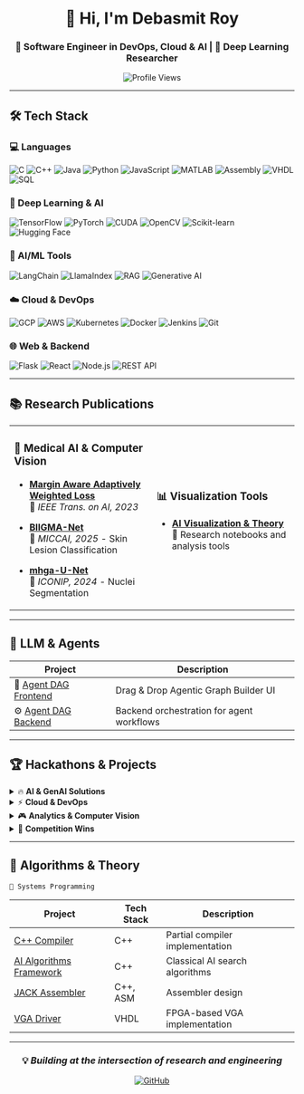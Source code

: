 <div align="center">

# 👋 Hi, I'm Debasmit Roy

### 🚀 Software Engineer in DevOps, Cloud & AI | 🧠 Deep Learning Researcher

![Profile Views](https://komarev.com/ghpvc/?username=DEBASMITROY2002&color=blueviolet&style=flat-square)

</div>

---

## 🛠️ Tech Stack

### 💻 Languages
![C](https://img.shields.io/badge/C-00599C?style=for-the-badge&logo=c&logoColor=white)
![C++](https://img.shields.io/badge/C++-00599C?style=for-the-badge&logo=cplusplus&logoColor=white)
![Java](https://img.shields.io/badge/Java-ED8B00?style=for-the-badge&logo=openjdk&logoColor=white)
![Python](https://img.shields.io/badge/Python-3776AB?style=for-the-badge&logo=python&logoColor=white)
![JavaScript](https://img.shields.io/badge/JavaScript-F7DF1E?style=for-the-badge&logo=javascript&logoColor=black)
![MATLAB](https://img.shields.io/badge/MATLAB-0076A8?style=for-the-badge&logo=mathworks&logoColor=white)
![Assembly](https://img.shields.io/badge/Assembly-654FF0?style=for-the-badge&logo=assemblyscript&logoColor=white)
![VHDL](https://img.shields.io/badge/VHDL-543978?style=for-the-badge)
![SQL](https://img.shields.io/badge/SQL-4479A1?style=for-the-badge&logo=mysql&logoColor=white)

### 🤖 Deep Learning & AI
![TensorFlow](https://img.shields.io/badge/TensorFlow-FF6F00?style=for-the-badge&logo=tensorflow&logoColor=white)
![PyTorch](https://img.shields.io/badge/PyTorch-EE4C2C?style=for-the-badge&logo=pytorch&logoColor=white)
![CUDA](https://img.shields.io/badge/CUDA-76B900?style=for-the-badge&logo=nvidia&logoColor=white)
![OpenCV](https://img.shields.io/badge/OpenCV-5C3EE8?style=for-the-badge&logo=opencv&logoColor=white)
![Scikit-learn](https://img.shields.io/badge/Scikit--learn-F7931E?style=for-the-badge&logo=scikit-learn&logoColor=white)
![Hugging Face](https://img.shields.io/badge/Hugging%20Face-FFD21E?style=for-the-badge&logo=huggingface&logoColor=black)

### 🔗 AI/ML Tools
![LangChain](https://img.shields.io/badge/LangChain-121212?style=for-the-badge&logo=chainlink&logoColor=white)
![LlamaIndex](https://img.shields.io/badge/LlamaIndex-8B5CF6?style=for-the-badge)
![RAG](https://img.shields.io/badge/RAG%20Systems-FF4785?style=for-the-badge)
![Generative AI](https://img.shields.io/badge/Generative%20AI-00D9FF?style=for-the-badge)

### ☁️ Cloud & DevOps
![GCP](https://img.shields.io/badge/Google%20Cloud-4285F4?style=for-the-badge&logo=google-cloud&logoColor=white)
![AWS](https://img.shields.io/badge/AWS-FF9900?style=for-the-badge&logo=amazon-aws&logoColor=white)
![Kubernetes](https://img.shields.io/badge/Kubernetes-326CE5?style=for-the-badge&logo=kubernetes&logoColor=white)
![Docker](https://img.shields.io/badge/Docker-2496ED?style=for-the-badge&logo=docker&logoColor=white)
![Jenkins](https://img.shields.io/badge/Jenkins-D24939?style=for-the-badge&logo=jenkins&logoColor=white)
![Git](https://img.shields.io/badge/Git-F05032?style=for-the-badge&logo=git&logoColor=white)

### 🌐 Web & Backend
![Flask](https://img.shields.io/badge/Flask-000000?style=for-the-badge&logo=flask&logoColor=white)
![React](https://img.shields.io/badge/React-61DAFB?style=for-the-badge&logo=react&logoColor=black)
![Node.js](https://img.shields.io/badge/Node.js-339933?style=for-the-badge&logo=node.js&logoColor=white)
![REST API](https://img.shields.io/badge/REST%20API-009688?style=for-the-badge)

---

## 📚 Research Publications

<table>
<tr>
<td width="50%">

### 🔬 Medical AI & Computer Vision

- **[Margin Aware Adaptively Weighted Loss](https://github.com/DEBASMITROY2002/Margin-Aware-Adaptive-Weighted-Loss)**  
  📄 *IEEE Trans. on AI, 2023*

- **[BIIGMA-Net](https://github.com/DEBASMITROY2002/BIIGMA-Net)**  
  📄 *MICCAI, 2025* - Skin Lesion Classification

- **[mhga-U-Net](https://github.com/DEBASMITROY2002/mhga-U-Net)**  
  📄 *ICONIP, 2024* - Nuclei Segmentation

</td>
<td width="50%">

### 📊 Visualization Tools

- **[AI Visualization & Theory](https://github.com/orgs/ai-vis-theory/repositories)**  
  🔧 Research notebooks and analysis tools

</td>
</tr>
</table>

---

## 🤖 LLM & Agents

| Project | Description |
|---------|-------------|
| 🎨 [Agent DAG Frontend](https://github.com/DEBASMITROY2002/agent-dag-frontend) | Drag & Drop Agentic Graph Builder UI |
| ⚙️ [Agent DAG Backend](https://github.com/ddruk-landing-zone-0/agent-dag-builder) | Backend orchestration for agent workflows |

---

## 🏆 Hackathons & Projects

<details>
<summary>🔥 <b>AI & GenAI Solutions</b></summary>

- 💬 **[Review Analysis Engine](https://github.com/orgs/devrev-elasticSearch/repositories)** - Real-time CRM with AI
- 📺 **[Multimodal Ad Generation](https://github.com/orgs/elastic-openserve/repositories)** - Customer behavior-driven ads
- 🏥 **[MedHelp.ai](https://github.com/DEBASMITROY2002/MedHelp.ai_bpit)** - Multimodal Clinical Chatbot with RAG
- 🛡️ **[SafeGuard](https://github.com/orgs/knacktohack314/repositories)** - Compliance-driven LLM platform

</details>

<details>
<summary>⚡ <b>Cloud & DevOps</b></summary>

- 🌍 **[CO2 Emission Tracker](https://github.com/orgs/med-tech-solution/repositories)** - Multi-agent sustainable code optimization
- 📊 **[Data Quality Microservices](https://github.com/ddruk-landing-zone-0/data-quality)** - Multi-stream assessment architecture

</details>

<details>
<summary>🎮 <b>Analytics & Computer Vision</b></summary>

- 🛒 **[Retail Video Analytics](https://github.com/orgs/nxhackathon/repositories)** - Product tracking & placement recommendations
- 🎯 **[Esports Manager](https://github.com/orgs/VCT-Hacks/repositories)** - Valorant game data analytics
- 👔 **[Virtual Try-On](https://github.com/FashionGridSolution/solution)** - Flipkart fashion tech
- 📱 **[Smartwatch Travel App](https://github.com/orgs/fsqhack/repositories)** - Health & location integration

</details>

<details>
<summary>🏅 <b>Competition Wins</b></summary>

- 🥇 **[ISI DataFest 2023](https://github.com/DEBASMITROY2002/ISI-DataFest-Integration-2023-ML-Hackathon)** - Kaggle Winner

</details>

---

## 🧮 Algorithms & Theory

```
🔧 Systems Programming
```

| Project | Tech Stack | Description |
|---------|-----------|-------------|
| [C++ Compiler](https://github.com/DEBASMITROY2002/partial_compiler/) | C++ | Partial compiler implementation |
| [AI Algorithms Framework](https://github.com/DEBASMITROY2002/Problem_Theory) | C++ | Classical AI search algorithms |
| [JACK Assembler](https://github.com/DEBASMITROY2002/Assmbler_Design_JACK) | C++, ASM | Assembler design |
| [VGA Driver](https://github.com/DEBASMITROY2002/VGA_Driver_VHDL) | VHDL | FPGA-based VGA implementation |

---

<div align="center">

### 💡 *Building at the intersection of research and engineering*

[![GitHub](https://img.shields.io/badge/GitHub-100000?style=for-the-badge&logo=github&logoColor=white)](https://github.com/DEBASMITROY2002)

</div>
